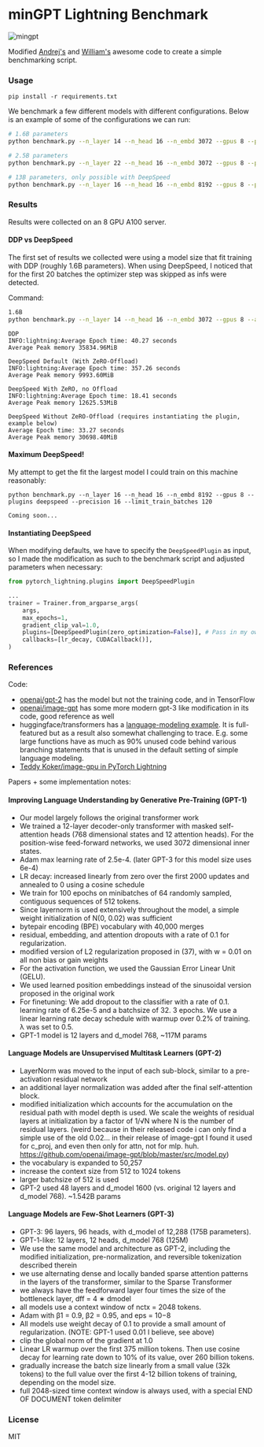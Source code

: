 # minGPT Lightning Benchmark

![mingpt](mingpt.jpg)

Modified [Andrej's](https://github.com/karpathy/minGPT) and [William's](https://github.com/williamFalcon/minGPT) awesome code to create a simple benchmarking script.

### Usage

```
pip install -r requirements.txt
```

We benchmark a few different models with different configurations. Below is an example of some of the configurations we can run:

```bash
# 1.6B parameters
python benchmark.py --n_layer 14 --n_head 16 --n_embd 3072 --gpus 8 --precision 16 --accelerator ddp --limit_train_batches 120
```

```bash
# 2.5B parameters
python benchmark.py --n_layer 22 --n_head 16 --n_embd 3072 --gpus 8 --plugins deepspeed --precision 16 --limit_train_batches 120
```

```bash
# 13B parameters, only possible with DeepSpeed
python benchmark.py --n_layer 16 --n_head 16 --n_embd 8192 --gpus 8 --plugins deepspeed --precision 16 --limit_train_batches 120
```

### Results

Results were collected on an 8 GPU A100 server.

#### DDP vs DeepSpeed

The first set of results we collected were using a model size that fit training with DDP (roughly 1.6B parameters). 
When using DeepSpeed, I noticed that for the first 20 batches the optimizer step was skipped as infs were detected.

Command:
```bash
1.6B
python benchmark.py --n_layer 14 --n_head 16 --n_embd 3072 --gpus 8 --accelerator ddp --precision 16 --limit_train_batches 120
```

```
DDP
INFO:lightning:Average Epoch time: 40.27 seconds
Average Peak memory 35834.96MiB

DeepSpeed Default (With ZeRO-Offload)
INFO:lightning:Average Epoch time: 357.26 seconds
Average Peak memory 9993.60MiB

DeepSpeed With ZeRO, no Offload
INFO:lightning:Average Epoch time: 18.41 seconds
Average Peak memory 12625.53MiB

DeepSpeed Without ZeRO-Offload (requires instantiating the plugin, example below)
Average Epoch time: 33.27 seconds
Average Peak memory 30698.40MiB

```

#### Maximum DeepSpeed!

My attempt to get the fit the largest model I could train on this machine reasonably:

```
python benchmark.py --n_layer 16 --n_head 16 --n_embd 8192 --gpus 8 --plugins deepspeed --precision 16 --limit_train_batches 120

Coming soon...
```

#### Instantiating DeepSpeed

When modifying defaults, we have to specify the ``DeepSpeedPlugin`` as input, so I made the modification as such to the benchmark script and adjusted parameters when necessary:

```python
from pytorch_lightning.plugins import DeepSpeedPlugin

...
trainer = Trainer.from_argparse_args(
    args,
    max_epochs=1,
    gradient_clip_val=1.0,
    plugins=[DeepSpeedPlugin(zero_optimization=False)], # Pass in my own custom deepspeed plugin to turn off ZeRO-Offload
    callbacks=[lr_decay, CUDACallback()],
)
```

### References

Code:

- [openai/gpt-2](https://github.com/openai/gpt-2) has the model but not the training code, and in TensorFlow
- [openai/image-gpt](https://github.com/openai/image-gpt) has some more modern gpt-3 like modification in its code, good reference as well
- huggingface/transformers has a [language-modeling example](https://github.com/huggingface/transformers/tree/master/examples/language-modeling). It is full-featured but as a result also somewhat challenging to trace. E.g. some large functions have as much as 90% unused code behind various branching statements that is unused in the default setting of simple language modeling.
- [Teddy Koker/image-gpu in PyTorch Lightning](https://github.com/teddykoker/image-gpt)

Papers + some implementation notes:

#### Improving Language Understanding by Generative Pre-Training (GPT-1)

- Our model largely follows the original transformer work
- We trained a 12-layer decoder-only transformer with masked self-attention heads (768 dimensional states and 12 attention heads). For the position-wise feed-forward networks, we used 3072 dimensional inner states.
- Adam max learning rate of 2.5e-4. (later GPT-3 for this model size uses 6e-4)
- LR decay: increased linearly from zero over the first 2000 updates and annealed to 0 using a cosine schedule
- We train for 100 epochs on minibatches of 64 randomly sampled, contiguous sequences of 512 tokens.
- Since layernorm is used extensively throughout the model, a simple weight initialization of N(0, 0.02) was sufficient
- bytepair encoding (BPE) vocabulary with 40,000 merges
- residual, embedding, and attention dropouts with a rate of 0.1 for regularization.
- modified version of L2 regularization proposed in (37), with w = 0.01 on all non bias or gain weights
- For the activation function, we used the Gaussian Error Linear Unit (GELU).
- We used learned position embeddings instead of the sinusoidal version proposed in the original work
- For finetuning: We add dropout to the classifier with a rate of 0.1. learning rate of 6.25e-5 and a batchsize of 32. 3 epochs. We use a linear learning rate decay schedule with warmup over 0.2% of training. λ was set to 0.5.
- GPT-1 model is 12 layers and d_model 768, ~117M params

#### Language Models are Unsupervised Multitask Learners (GPT-2)

- LayerNorm was moved to the input of each sub-block, similar to a pre-activation residual network
- an additional layer normalization was added after the final self-attention block.
- modified initialization which accounts for the accumulation on the residual path with model depth is used. We scale the weights of residual layers at initialization by a factor of 1/√N where N is the number of residual layers. (weird because in their released code i can only find a simple use of the old 0.02... in their release of image-gpt I found it used for c_proj, and even then only for attn, not for mlp. huh. https://github.com/openai/image-gpt/blob/master/src/model.py)
- the vocabulary is expanded to 50,257
- increase the context size from 512 to 1024 tokens
- larger batchsize of 512 is used
- GPT-2 used 48 layers and d_model 1600 (vs. original 12 layers and d_model 768). ~1.542B params

#### Language Models are Few-Shot Learners (GPT-3)

- GPT-3: 96 layers, 96 heads, with d_model of 12,288 (175B parameters).
- GPT-1-like: 12 layers, 12 heads, d_model 768 (125M)
- We use the same model and architecture as GPT-2, including the modified initialization, pre-normalization, and reversible tokenization described therein
- we use alternating dense and locally banded sparse attention patterns in the layers of the transformer, similar to the Sparse Transformer
- we always have the feedforward layer four times the size of the bottleneck layer, dff = 4 ∗ dmodel
- all models use a context window of nctx = 2048 tokens.
- Adam with β1 = 0.9, β2 = 0.95, and eps = 10−8
- All models use weight decay of 0.1 to provide a small amount of regularization. (NOTE: GPT-1 used 0.01 I believe, see above)
- clip the global norm of the gradient at 1.0
- Linear LR warmup over the first 375 million tokens. Then use cosine decay for learning rate down to 10% of its value, over 260 billion tokens.
- gradually increase the batch size linearly from a small value (32k tokens) to the full value over the first 4-12 billion tokens of training, depending on the model size.
- full 2048-sized time context window is always used, with a special END OF DOCUMENT token delimiter

### License

MIT
